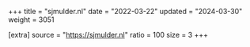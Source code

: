 +++
title = "sjmulder.nl"
date = "2022-03-22"
updated = "2024-03-30"
weight = 3051

[extra]
source = "https://sjmulder.nl"
ratio = 100
size = 3
+++
